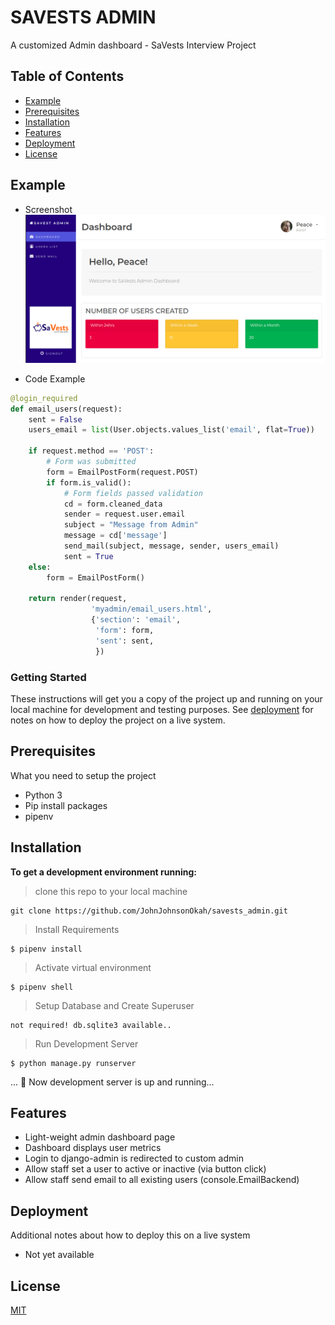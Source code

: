 # SAVESTS ADMIN

A customized Admin dashboard - SaVests Interview Project

## Table of Contents

- [Example](#example)
- [Prerequisites](#prerequisites)
- [Installation](#installation)
- [Features](#features)
- [Deployment](#deployment)
- [License](#license)

## Example

- Screenshot
![savests](savests.png)

- Code Example

```python
@login_required
def email_users(request):
    sent = False
    users_email = list(User.objects.values_list('email', flat=True))

    if request.method == 'POST':
        # Form was submitted
        form = EmailPostForm(request.POST)
        if form.is_valid():
            # Form fields passed validation
            cd = form.cleaned_data
            sender = request.user.email
            subject = "Message from Admin"
            message = cd['message']
            send_mail(subject, message, sender, users_email)
            sent = True
    else:
        form = EmailPostForm()

    return render(request,
                  'myadmin/email_users.html',
                  {'section': 'email',
                   'form': form,
                   'sent': sent,
                   })
```

### Getting Started

These instructions will get you a copy of the project up and running on your local machine for development and testing purposes. See [deployment](#deployment) for notes on how to deploy the project on a live system.

## Prerequisites

What you need to setup the project

- Python 3
- Pip install packages
- pipenv

## Installation

__To get a development environment running:__

> clone this repo to your local machine

```
git clone https://github.com/JohnJohnsonOkah/savests_admin.git
```

> Install Requirements

```shell
$ pipenv install
```

> Activate virtual environment
```shell
$ pipenv shell
```

> Setup Database and Create Superuser

```
not required! db.sqlite3 available..
```

> Run Development Server

```shell
$ python manage.py runserver
```

... 👯 Now development server is up and running...

## Features

- Light-weight admin dashboard page
- Dashboard displays user metrics
- Login to django-admin is redirected to custom admin
- Allow staff set a user to active or inactive (via button click)
- Allow staff send email to all existing users (console.EmailBackend)

## Deployment

Additional notes about how to deploy this on a live system
- Not yet available

## License

[MIT](LICENSE)